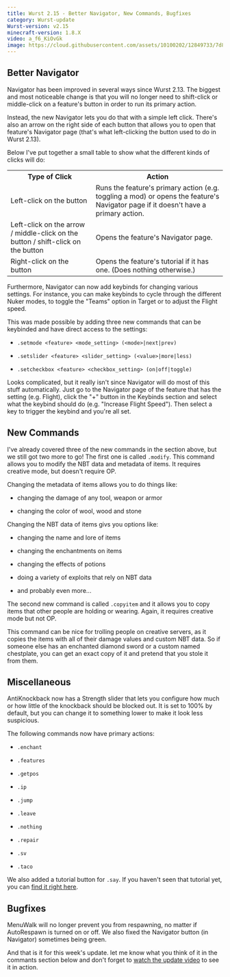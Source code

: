 ```yaml
---
title: Wurst 2.15 - Better Navigator, New Commands, Bugfixes
category: Wurst-update
Wurst-version: v2.15
minecraft-version: 1.8.X
video: a_f6_KiOvGk
image: https://cloud.githubusercontent.com/assets/10100202/12849733/7d8ab8b0-cc21-11e5-8e6d-a8ce5f6af143.jpg
---
```


## Better Navigator

Navigator has been improved in several ways since Wurst 2.13. The biggest and most noticeable change is that you will no longer need to shift-click or middle-click on a feature's button in order to run its primary action.

Instead, the new Navigator lets you do that with a simple left click. There's also an arrow on the right side of each button that allows you to open that feature's Navigator page (that's what left-clicking the button used to do in Wurst 2.13).

Below I've put together a small table to show what the different kinds of clicks will do:

<table class="table table-bordered">
  <tr>
    <th>
      Type of Click
    </th>
    <th>
      Action
    </th>
  </tr>
  <tr>
    <td>
      Left-click on the button
    </td>
    <td>
      Runs the feature's primary action (e.g. toggling a mod) or opens the feature's Navigator page if it doesn't have a primary action.
    </td>
  </tr>
  <tr>
    <td>
      Left-click on the arrow / middle-click on the button / shift-click on the button
    </td>
    <td>
      Opens the feature's Navigator page.
    </td>
  </tr>
  <tr>
    <td>
      Right-click on the button
    </td>
    <td>
      Opens the feature's tutorial if it has one. (Does nothing otherwise.)
    </td>
  </tr>
</table>

Furthermore, Navigator can now add keybinds for changing various settings. For instance, you can make keybinds to cycle through the different Nuker modes, to toggle the "Teams" option in Target or to adjust the Flight speed.

<!--read more-->

This was made possible by adding three new commands that can be keybinded and have direct access to the settings:

- `.setmode <feature> <mode_setting> (<mode>|next|prev)`

- `.setslider <feature> <slider_setting> (<value>|more|less)`

- `.setcheckbox <feature> <checkbox_setting> (on|off|toggle)`

Looks complicated, but it really isn't since Navigator will do most of this stuff automatically. Just go to the Navigator page of the feature that has the setting (e.g. Flight), click the "+" button in the Keybinds section and select what the keybind should do (e.g. "Increase Flight Speed"). Then select a key to trigger the keybind and you're all set.


## New Commands

I've already covered three of the new commands in the section above, but we still got two more to go! The first one is called `.modify`. This command allows you to modify the NBT data and metadata of items. It requires creative mode, but doesn't require OP.

Changing the metadata of items allows you to do things like:

- changing the damage of any tool, weapon or armor

- changing the color of wool, wood and stone

Changing the NBT data of items givs you options like:

- changing the name and lore of items

- changing the enchantments on items

- changing the effects of potions

- doing a variety of exploits that rely on NBT data

- and probably even more...

The second new command is called `.copyitem` and it allows you to copy items that other people are holding or wearing. Again, it requires creative mode but not OP.

This command can be nice for trolling people on creative servers, as it copies the items with all of their damage values and custom NBT data. So if someone else has an enchanted diamond sword or a custom named chestplate, you can get an exact copy of it and pretend that you stole it from them.

## Miscellaneous

AntiKnockback now has a Strength slider that lets you configure how much or how little of the knockback should be blocked out. It is set to 100% by default, but you can change it to something lower to make it look less suspicious.

The following commands now have primary actions:

- `.enchant`

- `.features`

- `.getpos`

- `.ip`

- `.jump`

- `.leave`

- `.nothing`

- `.repair`

- `.sv`

- `.taco`

We also added a tutorial button for `.say`. If you haven't seen that tutorial yet, you can [find it right here](/wiki/Commands/say/).

## Bugfixes

MenuWalk will no longer prevent you from respawning, no matter if AutoRespawn is turned on or off. We also fixed the Navigator button (in Navigator) sometimes being green.

And that is it for this week's update. let me know what you think of it in the commants section below and don't forget to [watch the update video](https://www.youtube.com/watch?v=a_f6_KiOvGk) to see it in action.
